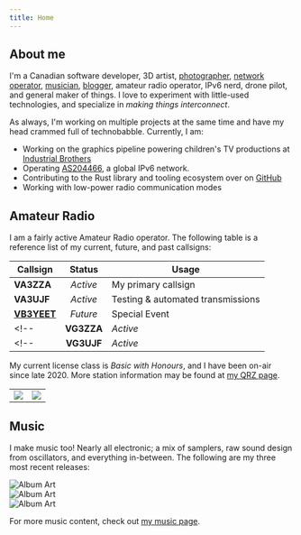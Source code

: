 ```yaml
---
title: Home
---
```


<!-- <div class="portfolio-sellout">
<p>Looking for my portfolio? Click <a href="">here</a>.</p>
</div> -->

## About me

<span class="description">I'm a Canadian software developer, 3D artist, [photographer](https://instagram.com/evanpratten), [network operator](/as204466), [musician](/music), [blogger](/blog), amateur radio operator, IPv6 nerd, drone pilot, and general maker of things. I love to experiment with little-used technologies, and specialize in *making things interconnect*.</span>

<!-- I am a first-year college student, studying Software Engineering at Sheridan College. I develop software both as a hobby, and professionally, and have been programming since I was in the 5th grade. I am also a Canadian amateur radio operator (callsign **VA3ZZA**), and the former Lead Software Developer at [Raider Robotics](https://github.com/frc5024). -->


As always, I'm working on multiple projects at the same time and have my head crammed full of technobabble. Currently, I am:

- Working on the graphics pipeline powering children's TV productions at [Industrial Brothers](https://www.industrialbrothers.com/)
- Operating [AS204466](/as204466), a global IPv6 network.
- Contributing to the Rust library and tooling ecosystem over on [GitHub](https://github.com/ewpratten)
- Working with low-power radio communication modes


## Amateur Radio

I am a fairly active Amateur Radio operator. The following table is a reference list of my current, future, and past callsigns:

<article class="markdown-body">

| Callsign             |  Status  | Usage                             |
|----------------------|:--------:|-----------------------------------|
| **VA3ZZA**           | *Active* | My primary callsign               |
| **VA3UJF**           | *Active* | Testing & automated transmissions |
| [**VB3YEET**](/yeet) | *Future* | Special Event                     |
<!-- | **VG3ZZA**           | *Active* | Special Event                     | -->
<!-- | **VG3UJF**           | *Active* | Special Event                     | -->

</article>

My current license class is *Basic with Honours*, and I have been on-air since late 2020. More station information may be found at [my QRZ page](https://www.qrz.com/db/VA3ZZA).

<article class="markdown-body">
<table><tr>
<td><img src="https://hamalert.org/myspot?c=VA3ZZA&amp;h=e0fa3b8ff28e81a5&amp;a=12" srcset="https://hamalert.org/myspot?c=VA3ZZA&amp;h=e0fa3b8ff28e81a5&amp&amp;hr=1&amp;a=12 2x"></td>
<td><img src="https://hamalert.org/myspot?c=VB3YEET&amp;h=43adad96f1c09138&amp;a=12" srcset="https://hamalert.org/myspot?c=VB3YEET&amp;h=43adad96f1c09138&amp;hr=1&amp;a=12 2x"></td>
</tr></table>
</article>

## Music

I make music too! Nearly all electronic; a mix of samplers, raw sound design from oscillators, and everything in-between. The following are my three most recent releases:

<div class="project-mosaic">
  <div class="project project-small conform-height">
    <img src="https://i.scdn.co/image/ab67616d00001e02c0921eceecc13b079e07e602" alt="Album Art" loading="lazy">
    <!-- <h3>Space & Time, Vol. 1</h3>
    <p>An album comprised of unrelated songs.</p> -->
    <span style="border:none;padding:0;">
      <a href="https://open.spotify.com/album/718OAeNsyhO1znebsXVSdf" target="blank"><i class="lab la-spotify"></i></a>
      <a href="https://music.apple.com/us/album/space-time-vol-1-ep/1623507117" target="blank"><i class="lab la-apple"></i></a>
      <a href="https://music.youtube.com/playlist?list=OLAK5uy_n1Q3M-zO8gloIvZD4NqMCvz2i9BOHoqIg" target="blank"><i class="lab la-youtube"></i></a>
    </span>
  </div>
  <div class="project project-small conform-height">
    <img src="https://i.scdn.co/image/ab67616d00001e026ceff2b5e55799d32b9d1b44" alt="Album Art" loading="lazy">
    <!-- <h3>Scale Hop</h3>
    <p>My reintroduction to Ableton after a 2-year break in music production.</p> -->
    <span style="border:none;padding:0;">
      <a href="https://open.spotify.com/album/6tpUJQlZ1I7bWK4X4pwiOj" target="blank"><i class="lab la-spotify"></i></a>
      <a href="https://music.apple.com/us/album/scale-hop-single/1611874192" target="blank"><i class="lab la-apple"></i></a>
      <a href="https://music.youtube.com/playlist?list=OLAK5uy_lbBo7a4AT-3s1xhs9FkL5yLM1-QNv3v7c" target="blank"><i class="lab la-youtube"></i></a>
    </span>
  </div>
  <div class="project project-small conform-height">
    <img src="https://i.scdn.co/image/ab67616d00001e0212903dc5bfc506c84fb16205" alt="Album Art" loading="lazy">
    <!-- <h3>Studio225 Remasters</h3>
    <p>My personal remasters of some old tracks produced in HighSchool audio production classes.</p> -->
    <span style="border:none;padding:0;">
      <a href="https://open.spotify.com/album/7BNFpIlZMbTksFJzMeiynE" target="blank"><i class="lab la-spotify"></i></a>
      <a href="https://music.apple.com/us/album/studio225-remasters-remastered-single/1621595606" target="blank"><i class="lab la-apple"></i></a>
      <a href="https://music.youtube.com/playlist?list=OLAK5uy_mzt8HGbC1A34irVWolKa6ApC3fCkSeEf8" target="blank"><i class="lab la-youtube"></i></a>
    </span>
  </div>
</div>

For more music content, check out [my music page](/music).


<!-- ## Robotics

Before college, I invested most of my time into learning to work with industrial control systems and medium-scale robotics. My specialization was in fully-autonomous and driver-assist navigation algorithms.

I developed a highly flexible navigation and waypoint traversal system for [*Raider Robotics*](https://www.raiderrobotics.org) in highschool, and also wrote a complete robotic control library called: [Lib5K](https://github.com/frc5024/lib5k).

<div style="display:flex; flex-wrap:wrap; justify-content:space-evenly;width:100%">
<div style="width:340px"><img src="/images/hobbies/robotics/robots/darthraider.png" style="width:100%;" loading="lazy"></div>
<div style="width:340px"><img src="/images/hobbies/robotics/robots/minibot.jpg" style="width:100%;" loading="lazy"></div>
<div style="width:340px"><img src="/images/hobbies/robotics/robots/hatchfield.jpg" style="width:100%;"loading="lazy"></div>
<div style="width:340px"><img src="/images/hobbies/robotics/robots/qbert.png" style="width:100%;" loading="lazy"></div>
</div>

More information on my robotics work can be found on [my robotics page](/hobbies/robotics). -->


<!-- ## Projects

<div class="project-mosaic">

  <div class="project"> 
    <h3>The Freeform Internet Exchange Project</h3>
    <p>FFIXP is a virtual internet exchange for connecting experimental and research networks in a reasonably safe and controlled manner.</p>
    <span>
      <a href="https://ffixp.net" target="blank"><i class="las la-globe"></i></a>
      <a href="https://github.com/ffixp" target="blank"><i class="lab la-github"></i></a>
    </span>
  </div>

  <div class="project">
    <img src="https://raw.githubusercontent.com/Ewpratten/vb3yeet-aprs/master/assets/vb3yeet.png" alt="VB3YEET" loading="lazy">
    <h3>VB3YEET APRS Station</h3>
    <p>This application is a part of Meme Appreciation Month and powers the automatic APRS messaging capabilities behind <a href="/yeet">VB3YEET</a>.</p>
    <span>
      <a href="https://github.com/Ewpratten/vb3yeet-aprs" target="blank"><i class="lab la-github"></i></a>
    </span>
  </div>

  

</div> -->

<!-- ## Am I on air?

...given how little time I leave for hobbies some days, probably not. But it's worth a check anyways. If I happen to be reaching you with my transmissions, please QSL.

<div style="text-align:center;">
<img src="https://hamalert.org/myspot?c=VA3ZZA&h=e0fa3b8ff28e81a5&a=12" srcset="https://hamalert.org/myspot?c=VA3ZZA&h=e0fa3b8ff28e81a5&hr=1&a=12 2x" style="width:100%;max-width:400px">
<br>
<img src="https://rbn.telegraphy.de/activity/image/VA3ZZA" style="width:100%;max-width:600px">
</div>

## I make music too!

Every once in a while, I get around to uploading a new track or two. If you'd like to hear my musical experiments, check out my profiles on:

- [Spotify](https://open.spotify.com/artist/1aLNEmgqBJkhfkEZvf8Vh5)
- [Apple Music](https://music.apple.com/us/artist/evan-pratten/1611566708)
- [YouTube](https://www.youtube.com/channel/UCrHT3Lt0Mg90bspbMHJfTcA)
- [Amazon Music](https://music.amazon.com/artists/B09TBHQCM1/evan-pratten)

## The Timeline

<ul class="events-list">
<li>2022</li>
<ul>
    <li><div><span>Jan</span> <span>Assigned autonomous system number <a href="https://explorer.burble.com/?#/AS4242422811"><em>4242422811</em></a></span></div></li>
</ul>

<li>2021</li>
<ul>
    <li><div><span>Dec</span> <span>Started the <a href="https://ffixp.net"><em>Freeform Internet Exchange</em></a> project</span></div></li>
    <li><div><span>Nov</span> <span>Completed the <em>Hurricane Electric IPv6 Certification</em></span></div></li>
    <li><div><span>Nov</span> <span>Acquired a /64 and a /48 block of public IPv6 addresses</span></div></li>
    <li><div><span>Nov</span> <span>Built the Echolink node VA3ZZA-L</span></div></li>
    <li><div><span>Oct</span> <span>Set up network infrastructure for managing my public IP addresses</span></div></li>
    <li><div><span>Oct</span> <span>Acquired a /24 block of public IPv4 addresses</span></div></li>
    <li><div><span>Oct</span> <span>Produced <a href="https://github.com/Ewpratten/ludum-dare-49"><strong>[data::loss]</strong></a> as part of Ludum Dare 49</span></div></li>
    <li><div><span>Sep</span> <span>Began an <em>Honours Bachelor of Applied Information Sciences</em></span></div></li>
    <li><div><span>Aug</span> <span>Acquired a /29 block of public IPv4 addresses</span></div></li>
    <li><div><span>Jun</span> <span>Participated in ARRL Summer Field Day, scoring 270 points</span></div></li>
    <li><div><span>Apr</span> <span>Produced <a href="https://github.com/Ewpratten/ludum-dare-48"><em>Deep Breath</em></a> as part of Ludum Dare 48</span></div></li>
</ul>

<li>2020</li>
<ul>
  <li><div><span>Aug</span> <span>Participated in Google CTF 2020</span></div></li>
  <li><div><span>May</span> <span>Participated in Hack-A-Sat CTF</span></div></li>
  <li><div><span>Apr</span> <span>Produced <a href="https://ldjam.com/events/ludum-dare/46/micromanaged-mike"><em>Micromanaged Mike</em></a> as part of Ludum Dare 46</span></div></li>
  <li><div><span>Mar</span> <span>FRC Humber district event <em>finalists</em> as part of Raider Robotics</span></div></li>
  <li><div><span>Feb</span> <span>Participated in the Canadian Computing Competition</span></div></li>
</ul>

<li>2019</li>
<ul>
  <li><div><span>Jun</span> <span>Participated in Google CTF 2019</span></div></li>
  <li><div><span>Apr</span> <span>FRC district championships <em>quarter-finalists</em> as part of Raider Robotics</span></div></li>
  <li><div><span>Apr</span> <span>FRC Western district event <em>semi-finalists</em> as part of Raider Robotics</span></div></li>
  <li><div><span>Mar</span> <span>Participated in the ECOO Programming Contest</span></div></li>
  <li><div><span>Feb</span> <span>FRC Ryerson district event <em>quarter-finalists</em> as part of Raider Robotics</span></div></li>
  <li><div><span>Feb</span> <span>Participated in the Canadian Computing Competition</span></div></li>
</ul>

<li>2018</li>
<ul>
  <li><div><span>Sep</span> <span>Completed Google's *Foobar* programming challenge</span></div></li>
  <li><div><span>Apr</span> <span>Participated in the ECOO Programming Contest</span></div></li>
  <li><div><span>Mar</span> <span>FRC Waterloo district event <em>quarter-finalists</em> as part of Raider Robotics</span></div></li>
  <li><div><span>Mar</span> <span>FRC Georgian district event <em>quarter-finalists</em> as part of Raider Robotics</span></div></li>
</ul>
</ul> -->


